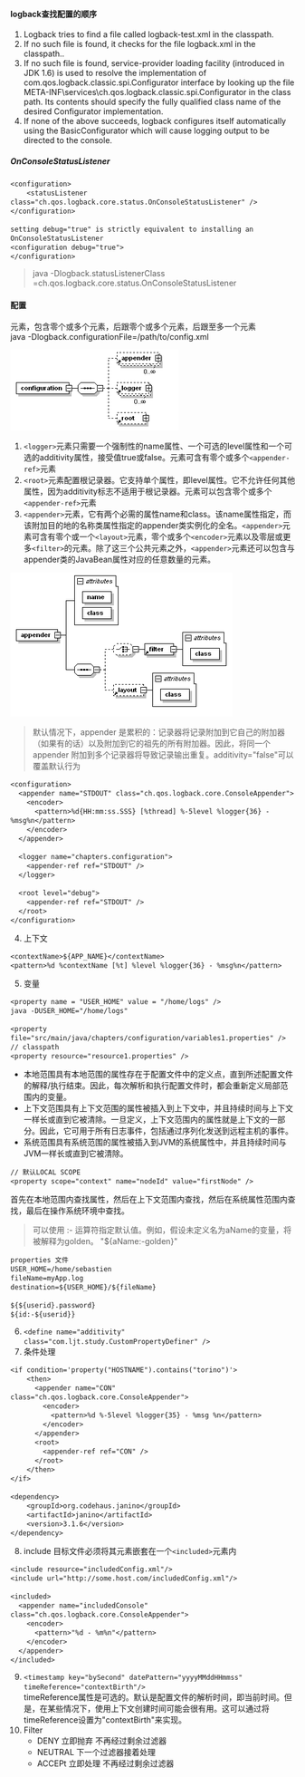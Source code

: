 #### logback查找配置的顺序
1. Logback tries to find a file called logback-test.xml in the classpath.
2. If no such file is found, it checks for the file logback.xml in the classpath..
3. If no such file is found, service-provider loading facility (introduced in JDK 1.6) is used to resolve the implementation of com.qos.logback.classic.spi.Configurator interface by looking up the file META-INF\services\ch.qos.logback.classic.spi.Configurator in the class path. Its contents should specify the fully qualified class name of the desired Configurator implementation.
4. If none of the above succeeds, logback configures itself automatically using the BasicConfigurator which will cause logging output to be directed to the console.
##### OnConsoleStatusListener

```
<configuration>
    <statusListener class="ch.qos.logback.core.status.OnConsoleStatusListener" />
</configuration>

setting debug="true" is strictly equivalent to installing an OnConsoleStatusListener
<configuration debug="true">
</configuration>
```
> java -Dlogback.statusListenerClass =ch.qos.logback.core.status.OnConsoleStatusListener
#### 配置
<configuration>元素，包含零个或多个<appender>元素，后跟零个或多个<logger>元素，后跟至多一个<root>元素  
java -Dlogback.configurationFile=/path/to/config.xml

![](img/config.png)
1. `<logger>`元素只需要一个强制性的name属性、一个可选的level属性和一个可选的additivity属性，接受值true或false。<logger>元素可含有零个或多个`<appender-ref>`元素
2. `<root>`元素配置根记录器。它支持单个属性，即level属性。它不允许任何其他属性，因为additivity标志不适用于根记录器。<root>元素可以包含零个或多个`<appender-ref>`元素
3. `<appender>`元素，它有两个必需的属性name和class。该name属性指定，而该附加目的地的名称类属性指定的appender类实例化的全名。`<appender>`元素可含有零个或一个`<layout>`元素，零个或多个`<encoder>`元素以及零层或更多`<filter>`的元素。除了这三个公共元素之外，`<appender>`元素还可以包含与appender类的JavaBean属性对应的任意数量的元素。

![](img/appender.png)
> 默认情况下，appender 是累积的：记录器将记录附加到它自己的附加器（如果有的话）以及附加到它的祖先的所有附加器。因此，将同一个 appender 附加到多个记录器将导致记录输出重复。additivity="false"可以覆盖默认行为
```
<configuration>
  <appender name="STDOUT" class="ch.qos.logback.core.ConsoleAppender">
    <encoder>
      <pattern>%d{HH:mm:ss.SSS} [%thread] %-5level %logger{36} - %msg%n</pattern>
    </encoder>
  </appender>

  <logger name="chapters.configuration">
    <appender-ref ref="STDOUT" />
  </logger>

  <root level="debug">
    <appender-ref ref="STDOUT" />
  </root>
</configuration>
```
4. 上下文
```
<contextName>${APP_NAME}</contextName>
<pattern>%d %contextName [%t] %level %logger{36} - %msg%n</pattern>
```
5. 变量
```
<property name = "USER_HOME" value = "/home/logs" />
java -DUSER_HOME="/home/logs"

<property file="src/main/java/chapters/configuration/variables1.properties" />
// classpath
<property resource="resource1.properties" />
```
- 本地范围具有本地范围的属性存在于配置文件中的定义点，直到所述配置文件的解释/执行结束。因此，每次解析和执行配置文件时，都会重新定义局部范围内的变量。
- 上下文范围具有上下文范围的属性被插入到上下文中，并且持续时间与上下文一样长或直到它被清除。一旦定义，上下文范围内的属性就是上下文的一部分。因此，它可用于所有日志事件，包括通过序列化发送到远程主机的事件。
- 系统范围具有系统范围的属性被插入到JVM的系统属性中，并且持续时间与JVM一样长或直到它被清除。
```
// 默认LOCAL SCOPE
<property scope="context" name="nodeId" value="firstNode" />
```
首先在本地范围内查找属性，然后在上下文范围内查找，然后在系统属性范围内查找，最后在操作系统环境中查找。
> 可以使用 :- 运算符指定默认值。例如，假设未定义名为aName的变量，将被解释为golden。 "${aName:-golden}"
```
properties 文件
USER_HOME=/home/sebastien
fileName=myApp.log
destination=${USER_HOME}/${fileName}

${${userid}.password}
${id:-${userid}}
```
6. `<define name="additivity" class="com.ljt.study.CustomPropertyDefiner" />`
7. 条件处理
```
<if condition='property("HOSTNAME").contains("torino")'>
    <then>
      <appender name="CON" class="ch.qos.logback.core.ConsoleAppender">
        <encoder>
          <pattern>%d %-5level %logger{35} - %msg %n</pattern>
        </encoder>
      </appender>
      <root>
        <appender-ref ref="CON" />
      </root>
    </then>
</if>

<dependency>
    <groupId>org.codehaus.janino</groupId>
    <artifactId>janino</artifactId>
    <version>3.1.6</version>
</dependency>
```
8. include 目标文件必须将其元素嵌套在一个`<included>`元素内
```
<include resource="includedConfig.xml"/>
<include url="http://some.host.com/includedConfig.xml"/>

<included>
  <appender name="includedConsole" class="ch.qos.logback.core.ConsoleAppender">
    <encoder>
      <pattern>"%d - %m%n"</pattern>
    </encoder>
  </appender>
</included>
```
9. `<timestamp key="bySecond" datePattern="yyyyMMddHHmmss" timeReference="contextBirth"/>`  
timeReference属性是可选的。默认是配置文件的解析时间，即当前时间。但是，在某些情况下，使用上下文创建时间可能会很有用。这可以通过将timeReference设置为"contextBirth"来实现。
10. Filter
    - DENY 立即抛弃 不再经过剩余过滤器
    - NEUTRAL 下一个过滤器接着处理
    - ACCEPt 立即处理 不再经过剩余过滤器